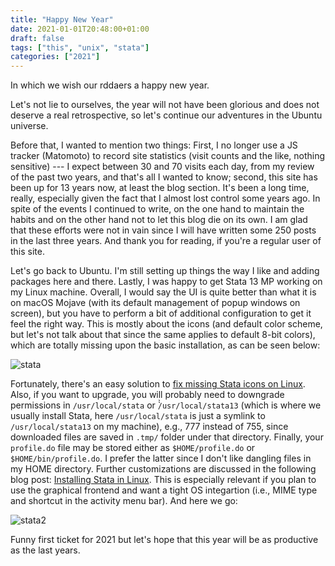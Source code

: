 ```yaml
---
title: "Happy New Year"
date: 2021-01-01T20:48:00+01:00
draft: false
tags: ["this", "unix", "stata"]
categories: ["2021"]
---
```


In which we wish our rddaers a happy new year.

Let's not lie to ourselves, the year will not have been glorious and does not deserve a real retrospective, so let's continue our adventures in the Ubuntu universe.

Before that, I wanted to mention two things: First, I no longer use a JS tracker (Matomoto) to record site statistics (visit counts and the like, nothing sensitive) --- I expect between 30 and 70 visits each day, from my review of the past two years, and that's all I wanted to know; second, this site has been up for 13 years now, at least the blog section. It's been a long time, really, especially given the fact that I almost lost control some years ago. In spite of the events I continued to write, on the one hand to maintain the habits and on the other hand not to let this blog die on its own. I am glad that these efforts were not in vain since I will have written some 250 posts in the last three years. And thank you for reading, if you're a regular user of this site.

Let's go back to Ubuntu. I'm still setting up things the way I like and adding packages here and there. Lastly, I was happy to get Stata 13 MP working on my Linux machine. Overall, I would say the UI is quite better than what it is on macOS Mojave (with its default management of popup windows on screen), but you have to perform a bit of additional configuration to get it feel the right way. This is mostly about the icons (and default color scheme, but let's not talk about that since the same applies to default 8-bit colors), which are totally missing upon the basic installation, as can be seen below:

![stata](/img/2020-12-30-16-30-52.png)

Fortunately, there's an easy solution to [fix missing Stata icons on Linux](https://github.com/kylebarron/stata-png-fix). Also, if you want to upgrade, you will probably need to downgrade permissions in `/usr/local/stata` or ̀̀`/usr/local/stata13` (which is where we usually install Stata, here `/usr/local/stata` is just a symlink to `/usr/local/stata13` on my machine), e.g., 777 instead of 755, since downloaded files are saved in `.tmp/` folder under that directory. Finally, your `profile.do` file may be stored either as `$HOME/profile.do` or `$HOME/bin/profile.do`. I prefer the latter since I don't like dangling files in my HOME directory. Further customizations are discussed in the following blog post: [Installing Stata in Linux](https://acarril.github.io/posts/install-stata-linux). This is especially relevant if you plan to use the graphical frontend and want a tight OS integartion (i.e., MIME type and shortcut in the activity menu bar). And here we go:

![stata2](/img/2021-01-01-21-15-49.png)

Funny first ticket for 2021 but let's hope that this year will be as productive as the last years.
